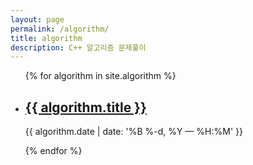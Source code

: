 ```yaml
---
layout: page
permalink: /algorithm/
title: algorithm
description: C++ 알고리즘 문제풀이
---
```


<ul class="algorithm-list">
{% for algorithm in site.algorithm %}
    <li>
        <h2><a class="algorithm-title" href="{{ algorithm.url | prepend: site.baseurl }}">{{ algorithm.title }}</a></h2>
        <p class="post-meta">{{ algorithm.date | date: '%B %-d, %Y — %H:%M' }}</p>
    </li>
{% endfor %}
</ul>
